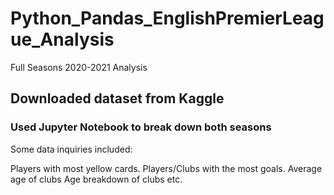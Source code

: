 # Python_Pandas_EnglishPremierLeague_Analysis
Full Seasons 2020-2021 Analysis 

## Downloaded dataset from Kaggle 

### Used Jupyter Notebook to break down both seasons

Some data inquiries included:

Players with most yellow cards.
Players/Clubs with the most goals. 
Average age of clubs 
Age breakdown of clubs
etc. 
